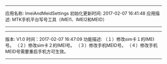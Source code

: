 ****************************************************************
应用名称: ImeiAndMeidSettings
初始化更新时间: 2017-02-07 16:41:48
应用描述: MTK手机平台写号工具（IMEI1、IMEI2和MEID）
****************************************************************

****************************************************************
版本: V1.0
时间：2017-02-07 16:47:09
功能描述:
	（１）修改sim卡１的IMEI号。
	（２）修改sim卡２的IMEI号。
	（３）修改手机MEID号。
	（４）修改手机MEID号需要重启手机方可生效。
****************************************************************
